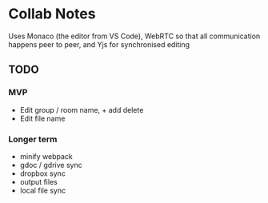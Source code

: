 Collab Notes
============

Uses Monaco (the editor from VS Code), WebRTC so that all communication happens peer to peer, and Yjs for synchronised editing

TODO
----
### MVP
- Edit group / room name, + add delete
- Edit file name

### Longer term
- minify webpack
- gdoc / gdrive sync
- dropbox sync
- output files
- local file sync
